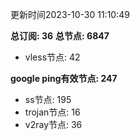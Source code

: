 更新时间2023-10-30 11:10:49

**总订阅: 36**
**总节点: 6847**
- vless节点: 42

**google ping有效节点: 247**
- ss节点: 195
- trojan节点: 16
- v2ray节点: 36
